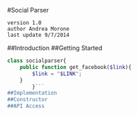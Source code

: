 #Social Parser

	version 1.0
	author Andrea Morone
	last update 9/7/2014

##Introduction
##Getting Started
```php
class socialparser{
	public function get_facebook($link){
		$link = "$LINK";
	}
		}```
##Implementation
##Constructor
##API Access